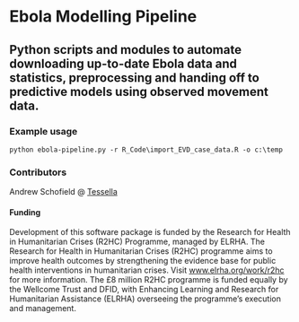 # Ebola Modelling Pipeline
## Python scripts and modules to automate downloading up-to-date Ebola data and statistics, preprocessing and handing off to predictive models using observed movement data.

### Example usage

```
python ebola-pipeline.py -r R_Code\import_EVD_case_data.R -o c:\temp
```


### Contributors

Andrew Schofield @ [Tessella][tessella]

#### Funding

Development of this software package is funded by the Research for Health in Humanitarian Crises (R2HC) Programme, managed by ELRHA. The Research for Health in Humanitarian Crises (R2HC) programme aims to improve health outcomes by strengthening the evidence base for public health interventions in humanitarian crises. Visit www.elrha.org/work/r2hc for more information. The £8 million R2HC programme is funded equally by the Wellcome Trust and DFID, with Enhancing Learning and Research for Humanitarian Assistance (ELRHA) overseeing the programme’s execution and management.

[tessella]: http://www.tessella.com